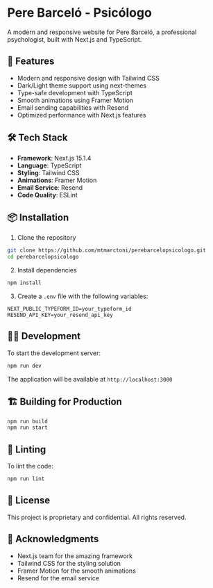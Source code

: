 # Pere Barceló - Psicólogo

A modern and responsive website for Pere Barceló, a professional psychologist, built with Next.js and TypeScript.

## 🚀 Features

- Modern and responsive design with Tailwind CSS
- Dark/Light theme support using next-themes
- Type-safe development with TypeScript
- Smooth animations using Framer Motion
- Email sending capabilities with Resend
- Optimized performance with Next.js features

## 🛠️ Tech Stack

- **Framework**: Next.js 15.1.4
- **Language**: TypeScript
- **Styling**: Tailwind CSS
- **Animations**: Framer Motion
- **Email Service**: Resend
- **Code Quality**: ESLint

## 📦 Installation

1. Clone the repository
```bash
git clone https://github.com/mtmarctoni/perebarcelopsicologo.git
cd perebarcelopsicologo
```

2. Install dependencies
```bash
npm install
```

3. Create a `.env` file with the following variables:
```
NEXT_PUBLIC_TYPEFORM_ID=your_typeform_id
RESEND_API_KEY=your_resend_api_key
```

## 🏃‍♂️ Development

To start the development server:
```bash
npm run dev
```

The application will be available at `http://localhost:3000`

## 🏗️ Building for Production

```bash
npm run build
npm run start
```

## 🧪 Linting

To lint the code:
```bash
npm run lint
```

## 📝 License

This project is proprietary and confidential. All rights reserved.

## 🙏 Acknowledgments

- Next.js team for the amazing framework
- Tailwind CSS for the styling solution
- Framer Motion for the smooth animations
- Resend for the email service
